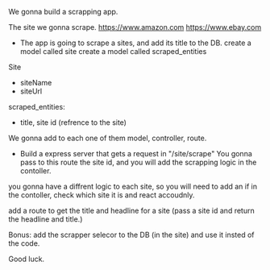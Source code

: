 We gonna build a scrapping app.

The site we gonna scrape.
https://www.amazon.com
https://www.ebay.com

- The app is going to scrape a sites, and add its title to the DB.
  create a model called site
  create a model called scraped_entities

Site

- siteName
- siteUrl

scraped_entities:

- title, site id (refrence to the site)

We gonna add to each one of them model, controller, route.

- Build a express server that gets a request in "/site/scrape"
  You gonna pass to this route the site id, and you will add the scrapping logic in the contoller.

you gonna have a diffrent logic to each site, so you will need to add an if in the contoller, check which site it is and react accoudnly.

add a route to get the title and headline for a site (pass a site id and return the headline and title.)


Bonus:
add the scrapper selecor to the DB (in the site) and use it insted of the code.


Good luck.